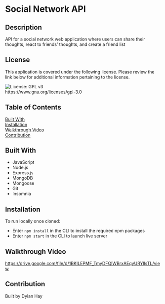 # Social Network API

## Description
API for a social network web application where users can share their thoughts, react to friends’ thoughts, and create a friend list

## License  
This application is covered under the following license. Please review the link below for additional information pertaining to the license.
    
![License: GPL v3](https://img.shields.io/badge/License-GPLv3-blue.svg)  
https://www.gnu.org/licenses/gpl-3.0

## Table of Contents
[Built With](#built-with)  
[Installation](#installation)  
[Walkthrough Video](#walkthrough-video)  
[Contribution](#contribution)  

## Built With
* JavaScript
* Node.js
* Express.js
* MongoDB
* Mongoose
* Git
* Insomnia

## Installation
To run locally once cloned:
* Enter `npm install` in the CLI to install the required npm packages
* Enter `npm start` in the CLI to launch live server

## Walkthrough Video
https://drive.google.com/file/d/1BKILEPMF_TmyDFQIWBrxAEqyURYllsTL/view

## Contribution
Built by Dylan Hay